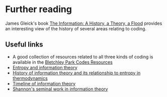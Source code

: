 # Further reading

James Gleick's book [The Information: A History, a Theory, a Flood](http://www.amazon.com/The-Information-History-Theory-Flood/dp/1400096235) provides an interesting view of the history of several areas relating to coding.

## Useful links

- A good collection of resources related to all three kinds of coding is available in the [Bletchley Park Codes Resources](http://www.cimt.org.uk/resources/codes/)
- [Entropy and information theory](https://en.wikipedia.org/wiki/Entropy_(information_theory))
- [History of information theory and its relationship to entropy in thermodynamics](https://en.wikipedia.org/wiki/History_of_entropy#Information_theory)
- [Timeline of information theory](https://en.wikipedia.org/wiki/Timeline_of_information_theory)
- [Shannon's seminal work in information theory](https://en.wikipedia.org/wiki/A_Mathematical_Theory_of_Communication)
